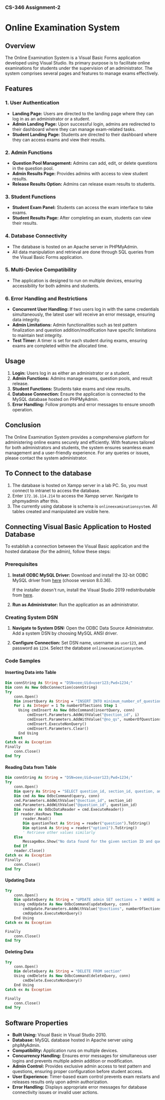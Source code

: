 ### CS-346 Assignment-2 
# Online Examination System

## Overview

The Online Examination System is a Visual Basic Forms application developed using Visual Studio. Its primary purpose is to facilitate online examinations for students under the supervision of an administrator. The system comprises several pages and features to manage exams effectively.

## Features

### 1. User Authentication

- **Landing Page:** Users are directed to the landing page where they can log in as an administrator or a student.
- **Admin Landing Page:** Upon successful login, admins are redirected to their dashboard where they can manage exam-related tasks.
- **Student Landing Page:** Students are directed to their dashboard where they can access exams and view their results.

### 2. Admin Functions

- **Question Pool Management:** Admins can add, edit, or delete questions in the question pool.
- **Admin Results Page:** Provides admins with access to view student results.
- **Release Results Option:** Admins can release exam results to students.

### 3. Student Functions

- **Student Exam Panel:** Students can access the exam interface to take exams.
- **Student Results Page:** After completing an exam, students can view their results.

### 4. Database Connectivity

- The database is hosted on an Apache server in PHPMyAdmin.
- All data manipulation and retrieval are done through SQL queries from the Visual Basic Forms application.

### 5. Multi-Device Compatibility

- The application is designed to run on multiple devices, ensuring accessibility for both admins and students.

### 6. Error Handling and Restrictions

- **Concurrent User Handling:** If two users log in with the same credentials simultaneously, the latest user will receive an error message, ensuring data integrity.
- **Admin Limitations:** Admin functionalities such as test pattern finalization and question addition/modification have specific limitations to maintain test integrity.
- **Test Timer:** A timer is set for each student during exams, ensuring exams are completed within the allocated time.

## Usage

1. **Login:** Users log in as either an administrator or a student.
2. **Admin Functions:** Admins manage exams, question pools, and result release.
3. **Student Functions:** Students take exams and view results.
4. **Database Connection:** Ensure the application is connected to the MySQL database hosted on PHPMyAdmin.
5. **Error Handling:** Follow prompts and error messages to ensure smooth operation.

## Conclusion

The Online Examination System provides a comprehensive platform for administering online exams securely and efficiently. With features tailored for both administrators and students, the system ensures seamless exam management and a user-friendly experience. For any queries or issues, please contact the system administrator.

## To Connect to the database  
1. The database is hosted on Xampp server in a lab PC. So, you must connect to intranet to access the database.  
2. Enter `172.16.114.214` to access the Xampp server. Navigate to phpmyadmin after this.  
3. The currently using database is schema is `onlineexaminationsystem`. All tables created and manipulated are visible here.  

## Connecting Visual Basic Application to Hosted Database

To establish a connection between the Visual Basic application and the hosted database (for the admin), follow these steps:

### Prerequisites
1. **Install ODBC MySQL Driver:** Download and install the 32-bit ODBC MySQL driver from [here](https://dev.mysql.com/downloads/connector/odbc/) (choose version 8.0.36).
   
   If the installer doesn't run, install the Visual Studio 2019 redistributable from [here](https://aka.ms/vs/17/release/vc_redist.x86.exe).

2. **Run as Administrator:** Run the application as an administrator.

### Creating System DSN
1. **Navigate to System DSN:** Open the ODBC Data Source Administrator. Add a system DSN by choosing MySQL ANSI driver.
   
2. **Configure Connection:** Set DSN name, username as `user123`, and password as `1234`. Select the database `onlineexaminationsystem`.

### Code Samples

#### Inserting Data into Table
```vb
Dim connString As String = "DSN=oee;Uid=user123;Pwd=1234;"
Dim conn As New OdbcConnection(connString)
Try
    conn.Open()
    Dim insertQuery As String = "INSERT INTO minimum_number_of_questions(section_id, no_qs) VALUES (?, ?)"
    For i As Integer = 1 To numberOfSections Step 1
      Using cmdInsert As New OdbcCommand(insertQuery, conn)
          cmdInsert.Parameters.AddWithValue("@section_id", i)
          cmdInsert.Parameters.AddWithValue("@no_qs", numberOfQuestions(i - 1))
          cmdInsert.ExecuteNonQuery()
          cmdInsert.Parameters.Clear()
      End Using
    Next
Catch ex As Exception
Finally
    conn.Close()
End Try
```

#### Reading Data from Table
```vb
Dim connString As String = "DSN=oee;Uid=user123;Pwd=1234;"
Try
    conn.Open()
    Dim query As String = "SELECT question_id, section_id, question, answer, option1, option2, option3, option4 FROM question_pool WHERE section_id = ? AND question_id = ?"
    Dim cmd As New OdbcCommand(query, conn)
    cmd.Parameters.AddWithValue("@section_id", section_id)
    cmd.Parameters.AddWithValue("@question_id", question_id)
    Dim reader As OdbcDataReader = cmd.ExecuteReader()
    If reader.HasRows Then
        reader.Read()
        Dim questionText As String = reader("question").ToString()
        Dim optionA As String = reader("option1").ToString()
        ' Retrieve other values similarly
    Else
        MessageBox.Show("No data found for the given section ID and question ID.")
    End If
    reader.Close()
Catch ex As Exception
Finally
    conn.Close()
End Try
```

#### Updating Data
```vb
Try
    conn.Open()
    Dim updateQuery As String = "UPDATE admin SET sections = ? WHERE admin_id = 1"
    Using cmdUpdate As New OdbcCommand(updateQuery, conn)
        cmdUpdate.Parameters.AddWithValue("@sections", numberOfSections)
        cmdUpdate.ExecuteNonQuery()
    End Using
Catch ex As Exception

Finally
    conn.Close()
End Try
```

#### Deleting Data
```vb
Try
    conn.Open()
    Dim deleteQuery As String = "DELETE FROM section"
    Using cmdDelete As New OdbcCommand(deleteQuery, conn)
        cmdDelete.ExecuteNonQuery()
    End Using
Catch ex As Exception

Finally
    conn.Close()
End Try
```

## Software Properties
- **Built Using:** Visual Basic in Visual Studio 2010.
- **Database:** MySQL database hosted in Apache server using phpMyAdmin.
- **Compatibility:** Application runs on multiple devices.
- **Concurrency Handling:** Ensures error messages for simultaneous user logins and prevents multiple admin addition or modification.
- **Admin Control:** Provides exclusive admin access to test pattern and questions, ensuring proper configuration before student access.
- **User Experience:** Timer-based exam control prevents exam restarts and releases results only upon admin authorization.
- **Error Handling:** Displays appropriate error messages for database connectivity issues or invalid user actions.
